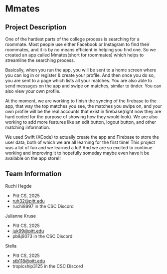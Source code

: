 # Mmates
## Project Description
One of the hardest parts of the college process is searching for a roommate. Most people use either Facebook or Instagram to find their roommates, and it is by no means efficient in helping you find one. So we created an app called Mmates(short for roommates) which helps to streamline the searching process. 

Basically, when you run the app, you will be sent to a home screen where you can log in or register & create your profile. And then once you do so, you are sent to a page which lists all your matches. You are also able to send messages on the app and swipe on matches, similar to tinder. You can also view your own profile. 

At the moment, we are working to finish the syncing of the firebase to the app, that way the top matches you see, the matches you swipe on, and your own profile will be the real accounts that exist in firebase(right now they are hard coded for the purpose of showing how they would look). We are also working to add more features like an edit button, logout button, and other matching information.

We used Swift (XCode) to actually create the app and Firebase to store the user data, both of which we are all learning for the first time! This project was a lot of fun and we learned a lot! And we are so excited to continue working and improving it to hopefully someday maybe even have it be available on the app store!!

## Team Information
Ruchi Hegde
* Pitt CS, 2025
* ruh32@pitt.edu
* ruchi8997 in the CSC Discord

Julianne Kruse
* Pitt CS, 2025
* juk99@pitt.edu
* pb&j9073 in the CSC Discord

Stella
* Pitt CS, 2025
* stb118@pitt.edu
* tropicship3125 in the CSC Discord
